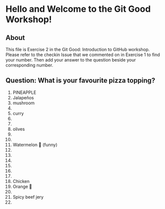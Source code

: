 # Hello and Welcome to the Git Good Workshop! 

## About 

This file is Exercise 2 in the Git Good: Introduction to GitHub workshop. 
Please refer to the checkin Issue that we commented on in Exercise 1 to find your number. Then add your answer to the question beside your corresponding number.

## Question: What is your favourite pizza topping?

1. PINEAPPLE
2. Jalapeños 
3. mushroom
4. 
5. curry
6. 
7. 
8. olives
9. 
10. 
11. Watermelon 🍉 (funny) 
12. 
13. 
14. 
15. 
16. 
17. 
18. Chicken
19. Orange 🍊 
20. 
21. Spicy beef jery
22. 

